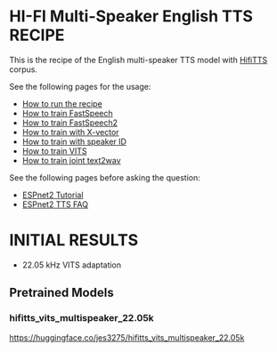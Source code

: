 # HI-FI Multi-Speaker English TTS RECIPE

This is the recipe of the English multi-speaker TTS model with [HifiTTS](https://www.openslr.org/109/) corpus.

See the following pages for the usage:
- [How to run the recipe](../../TEMPLATE/tts1/README.md#how-to-run)
- [How to train FastSpeech](../../TEMPLATE/tts1/README.md#fastspeech-training)
- [How to train FastSpeech2](../../TEMPLATE/tts1/README.md#fastspeech2-training)
- [How to train with X-vector](../../TEMPLATE/tts1/README.md#multi-speaker-model-with-x-vector-training)
- [How to train with speaker ID](../../TEMPLATE/tts1/README.md#multi-speaker-model-with-speaker-id-embedding-training)
- [How to train VITS](../../TEMPLATE/tts1/README.md#vits-training)
- [How to train joint text2wav](../../TEMPLATE/tts1/README.md#joint-text2wav-training)

See the following pages before asking the question:
- [ESPnet2 Tutorial](https://espnet.github.io/espnet/espnet2_tutorial.html)
- [ESPnet2 TTS FAQ](../../TEMPLATE/tts1/README.md#faq)



# INITIAL RESULTS

- 22.05 kHz VITS adaptation


## Pretrained Models

### hifitts_vits_multispeaker_22.05k
https://huggingface.co/jes3275/hifitts_vits_multispeaker_22.05k

